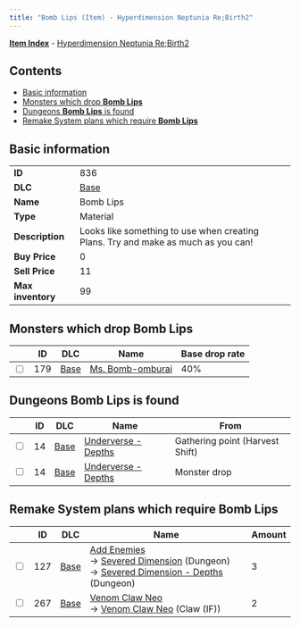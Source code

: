 ```yaml
---
title: "Bomb Lips (Item) - Hyperdimension Neptunia Re;Birth2"
---
```


[**Item Index**](/neptunia/rb2/item/index.html) - [Hyperdimension Neptunia Re;Birth2](/neptunia/rb2)

## Contents

- [Basic information](#basic-information)
- [Monsters which drop **Bomb Lips**](#monsters-which-drop-bomb-lips)
- [Dungeons **Bomb Lips** is found](#dungeons-bomb-lips-is-found)
- [Remake System plans which require **Bomb Lips**](#remake-system-plans-which-require-bomb-lips)

## Basic information

|   |   |
| -- | -- |
| **ID** | 836 |
| **DLC** | [Base](/neptunia/rb2/dlc/0-base.html) |
| **Name** | Bomb Lips |
| **Type** | Material |
| **Description** | Looks like something to use when creating Plans. Try and make as much as you can! |
| **Buy Price** | 0 |
| **Sell Price** | 11 |
| **Max inventory** | 99 |

## Monsters which drop **Bomb Lips**

|    | ID | DLC | Name | Base drop rate |
| -- | -- | --- | ---- | -------------- |
| <input type="checkbox" id="rb2-monster-0-179" class="trackbox" /> | 179 | [Base](/neptunia/rb2/dlc/0-base.html) | [Ms. Bomb-omburai](/neptunia/rb2/monster/0-179-ms-bomb-omburai.html) | 40% |

## Dungeons **Bomb Lips** is found

|    | ID | DLC | Name | From |
| -- | -- | --- | ---- | ---- |
| <input type="checkbox" id="rb2-dungeon-0-14" class="trackbox" /> | 14 | [Base](/neptunia/rb2/dlc/0-base.html) | [Underverse - Depths](/neptunia/rb2/dungeon/0-14-underverse-depths.html) | Gathering point (Harvest Shift) |
| <input type="checkbox" id="rb2-dungeon-0-14" class="trackbox" /> | 14 | [Base](/neptunia/rb2/dlc/0-base.html) | [Underverse - Depths](/neptunia/rb2/dungeon/0-14-underverse-depths.html) | Monster drop |

## Remake System plans which require **Bomb Lips**

|    | ID | DLC | Name | Amount |
| -- | -- | --- | ---- | ------ |
| <input type="checkbox" id="rb2-remake-0-127" class="trackbox" /> | 127 | [Base](/neptunia/rb2/dlc/0-base.html) | [Add Enemies](/neptunia/rb2/remake/0-127-add-enemies.html)<br />→ [Severed Dimension](/neptunia/rb2/dungeon/0-15-severed-dimension.html) (Dungeon)<br />→ [Severed Dimension - Depths](/neptunia/rb2/dungeon/0-16-severed-dimension-depths.html) (Dungeon) | 3 |
| <input type="checkbox" id="rb2-remake-0-267" class="trackbox" /> | 267 | [Base](/neptunia/rb2/dlc/0-base.html) | [Venom Claw Neo](/neptunia/rb2/remake/0-267-venom-claw-neo.html)<br />→ [Venom Claw Neo](/neptunia/rb2/item/0-1249-venom-claw-neo.html) (Claw (IF)) | 2 |